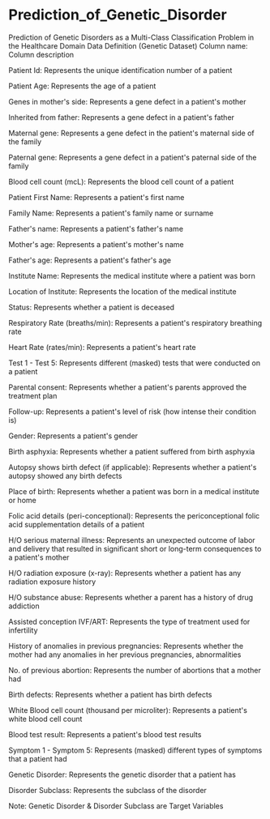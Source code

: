 # Prediction_of_Genetic_Disorder
Prediction of Genetic Disorders as a Multi-Class Classification Problem in the Healthcare Domain
Data Definition (Genetic Dataset)
Column name: Column description

Patient Id: Represents the unique identification number of a patient

Patient Age: Represents the age of a patient

Genes in mother's side: Represents a gene defect in a patient's mother

Inherited from father: Represents a gene defect in a patient's father

Maternal gene: Represents a gene defect in the patient's maternal side of the family

Paternal gene: Represents a gene defect in a patient's paternal side of the family

Blood cell count (mcL): Represents the blood cell count of a patient

Patient First Name: Represents a patient's first name

Family Name: Represents a patient's family name or surname

Father's name: Represents a patient's father's name

Mother's age: Represents a patient's mother's name

Father's age: Represents a patient's father's age

Institute Name: Represents the medical institute where a patient was born

Location of Institute: Represents the location of the medical institute

Status: Represents whether a patient is deceased

Respiratory Rate (breaths/min): Represents a patient's respiratory breathing rate

Heart Rate (rates/min): Represents a patient's heart rate

Test 1 - Test 5: Represents different (masked) tests that were conducted on a patient

Parental consent: Represents whether a patient's parents approved the treatment plan

Follow-up: Represents a patient's level of risk (how intense their condition is)

Gender: Represents a patient's gender

Birth asphyxia: Represents whether a patient suffered from birth asphyxia

Autopsy shows birth defect (if applicable): Represents whether a patient's autopsy showed any birth defects

Place of birth: Represents whether a patient was born in a medical institute or home

Folic acid details (peri-conceptional): Represents the periconceptional folic acid supplementation details of a patient

H/O serious maternal illness: Represents an unexpected outcome of labor and delivery that resulted in significant short or long-term consequences to a patient's mother

H/O radiation exposure (x-ray): Represents whether a patient has any radiation exposure history

H/O substance abuse: Represents whether a parent has a history of drug addiction

Assisted conception IVF/ART: Represents the type of treatment used for infertility

History of anomalies in previous pregnancies: Represents whether the mother had any anomalies in her previous pregnancies, abnormalities

No. of previous abortion: Represents the number of abortions that a mother had

Birth defects: Represents whether a patient has birth defects

White Blood cell count (thousand per microliter): Represents a patient's white blood cell count

Blood test result: Represents a patient's blood test results

Symptom 1 - Symptom 5: Represents (masked) different types of symptoms that a patient had

Genetic Disorder: Represents the genetic disorder that a patient has

Disorder Subclass: Represents the subclass of the disorder

Note: Genetic Disorder & Disorder Subclass are Target Variables
